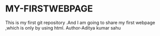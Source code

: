 # MY-FIRSTWEBPAGE
This is my first git repository .And I am going to share my first webpage ,which is only by using html.
Author-Aditya kumar sahu
